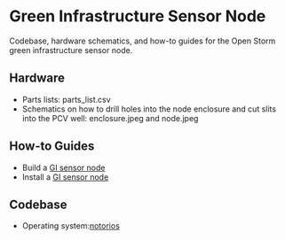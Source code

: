 # Green Infrastructure Sensor Node
Codebase, hardware schematics, and how-to guides for the Open Storm green infrastructure sensor node.

## Hardware
- Parts lists: parts_list.csv
- Schematics on how to drill holes into the node enclosure and cut slits into the PCV well: enclosure.jpeg and node.jpeg

## How-to Guides
- Build a [GI sensor node](https://www.ifixit.com/Guide/GI+Node+with+Pressure+Transducer+Assembly/125297)
- Install a [GI sensor node](https://www.ifixit.com/Guide/GI+Node+Installation+Guide/133214) 

## Codebase
- Operating system:[notorios](https://github.com/kLabUM/notoriOS)
